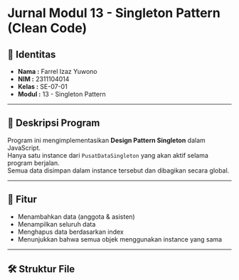 # Jurnal Modul 13 - Singleton Pattern (Clean Code)

## 👤 Identitas
- **Nama  :** Farrel Izaz Yuwono  
- **NIM   :** 2311104014  
- **Kelas :** SE-07-01  
- **Modul :** 13 - Singleton Pattern

---

## 📌 Deskripsi Program
Program ini mengimplementasikan **Design Pattern Singleton** dalam JavaScript.  
Hanya satu instance dari `PusatDataSingleton` yang akan aktif selama program berjalan.  
Semua data disimpan dalam instance tersebut dan dibagikan secara global.

---

## 🧩 Fitur
- Menambahkan data (anggota & asisten)
- Menampilkan seluruh data
- Menghapus data berdasarkan index
- Menunjukkan bahwa semua objek menggunakan instance yang sama

---

## 🛠️ Struktur File